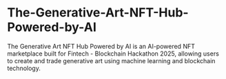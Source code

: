 # The-Generative-Art-NFT-Hub-Powered-by-AI
The Generative Art NFT Hub Powered by AI is an AI-powered NFT marketplace built for Fintech - Blockchain Hackathon 2025, allowing users to create and trade generative art using machine learning and blockchain technology.
